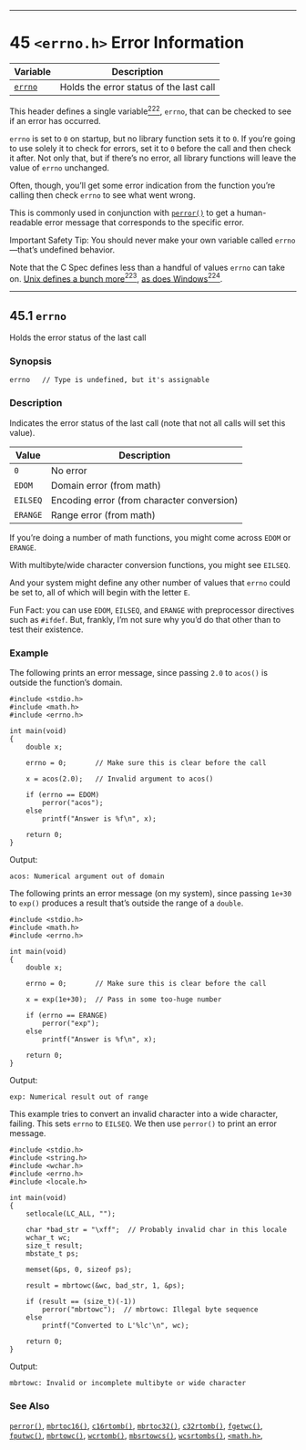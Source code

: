 <body>
<hr>
<h1 data-number="45" id="errno"><span class="header-section-number">45</span> <code>&lt;errno.h&gt;</code>
Error Information</h1>
<table>
<thead>
<tr class="header">
<th>Variable</th>
<th>Description</th>
</tr>
</thead>
<tbody>
<tr class="odd">
<td><a href="errno.html#man-errno"><code>errno</code></a></td>
<td>Holds the error status of the last call</td>
</tr>
</tbody>
</table>
<p>This header defines a single variable<a href="footnotes.html#fn222" class="footnote-ref" id="fnref222" role="doc-noteref"><sup>222</sup></a>, <code>errno</code>, that can be
checked to see if an error has occurred.</p>
<p><code>errno</code> is set to <code>0</code> on startup, but no
library function sets it to <code>0</code>. If you’re going to use
solely it to check for errors, set it to <code>0</code> before the call
and then check it after. Not only that, but if there’s no error, all
library functions will leave the value of <code>errno</code>
unchanged.</p>
<p>Often, though, you’ll get some error indication from the function
you’re calling then check <code>errno</code> to see what went wrong.</p>
<p>This is commonly used in conjunction with <a href="#man-perror"><code>perror()</code></a> to get a human-readable
error message that corresponds to the specific error.</p>
<p>Important Safety Tip: You should never make your own variable called
<code>errno</code>—that’s undefined behavior.</p>
<p>Note that the C Spec defines less than a handful of values
<code>errno</code> can take on. <a href="https://man.archlinux.org/man/errno.3.en">Unix defines a bunch
more</a><a href="footnotes.html#fn223" class="footnote-ref" id="fnref223" role="doc-noteref"><sup>223</sup></a>, <a href="https://docs.microsoft.com/en-us/cpp/c-runtime-library/errno-constants?view=msvc-160">as
does Windows</a><a href="footnotes.html#fn224" class="footnote-ref" id="fnref224" role="doc-noteref"><sup>224</sup></a>.</p>
<hr>
<h2 data-number="45.1" id="man-errno"><span class="header-section-number">45.1</span> <code>errno</code></h2>
<p>Holds the error status of the last call</p>
<h3 class="unnumbered unlisted" id="synopsis-39">Synopsis</h3>
<div class="sourceCode" id="cb909"><pre class="sourceCode c"><code class="sourceCode c"><span id="cb909-1"><a href="errno.html#cb909-1" aria-hidden="true" tabindex="-1"></a>errno   <span class="co">// Type is undefined, but it's assignable</span></span></code></pre></div>
<h3 class="unnumbered unlisted" id="description-39">Description</h3>
<p>Indicates the error status of the last call (note that not all calls
will set this value).</p>
<table>
<thead>
<tr class="header">
<th>Value</th>
<th>Description</th>
</tr>
</thead>
<tbody>
<tr class="odd">
<td><code>0</code></td>
<td>No error</td>
</tr>
<tr class="even">
<td><code>EDOM</code></td>
<td>Domain error (from math)</td>
</tr>
<tr class="odd">
<td><code>EILSEQ</code></td>
<td>Encoding error (from character conversion)</td>
</tr>
<tr class="even">
<td><code>ERANGE</code></td>
<td>Range error (from math)</td>
</tr>
</tbody>
</table>
<p>If you’re doing a number of math functions, you might come across
<code>EDOM</code> or <code>ERANGE</code>.</p>
<p>With multibyte/wide character conversion functions, you might see
<code>EILSEQ</code>.</p>
<p>And your system might define any other number of values that
<code>errno</code> could be set to, all of which will begin with the
letter <code>E</code>.</p>
<p>Fun Fact: you can use <code>EDOM</code>, <code>EILSEQ</code>, and
<code>ERANGE</code> with preprocessor directives such as
<code>#ifdef</code>. But, frankly, I’m not sure why you’d do that other
than to test their existence.</p>
<!--
### Return Value {.unnumbered .unlisted}
-->
<h3 class="unnumbered unlisted" id="example-39">Example</h3>
<p>The following prints an error message, since passing <code>2.0</code>
to <code>acos()</code> is outside the function’s domain.</p>
<div class="sourceCode" id="cb910"><pre class="sourceCode numberSource c numberLines"><code class="sourceCode c"><span id="cb910-1"><a href="errno.html#cb910-1"></a><span class="pp">#include </span><span class="im">&lt;stdio.h&gt;</span></span>
<span id="cb910-2"><a href="errno.html#cb910-2"></a><span class="pp">#include </span><span class="im">&lt;math.h&gt;</span></span>
<span id="cb910-3"><a href="errno.html#cb910-3"></a><span class="pp">#include </span><span class="im">&lt;errno.h&gt;</span></span>
<span id="cb910-4"><a href="errno.html#cb910-4"></a></span>
<span id="cb910-5"><a href="errno.html#cb910-5"></a><span class="dt">int</span> main<span class="op">(</span><span class="dt">void</span><span class="op">)</span></span>
<span id="cb910-6"><a href="errno.html#cb910-6"></a><span class="op">{</span></span>
<span id="cb910-7"><a href="errno.html#cb910-7"></a>    <span class="dt">double</span> x<span class="op">;</span></span>
<span id="cb910-8"><a href="errno.html#cb910-8"></a></span>
<span id="cb910-9"><a href="errno.html#cb910-9"></a>    errno <span class="op">=</span> <span class="dv">0</span><span class="op">;</span>       <span class="co">// Make sure this is clear before the call</span></span>
<span id="cb910-10"><a href="errno.html#cb910-10"></a></span>
<span id="cb910-11"><a href="errno.html#cb910-11"></a>    x <span class="op">=</span> acos<span class="op">(</span><span class="fl">2.0</span><span class="op">);</span>   <span class="co">// Invalid argument to acos()</span></span>
<span id="cb910-12"><a href="errno.html#cb910-12"></a></span>
<span id="cb910-13"><a href="errno.html#cb910-13"></a>    <span class="cf">if</span> <span class="op">(</span>errno <span class="op">==</span> EDOM<span class="op">)</span></span>
<span id="cb910-14"><a href="errno.html#cb910-14"></a>        perror<span class="op">(</span><span class="st">"acos"</span><span class="op">);</span></span>
<span id="cb910-15"><a href="errno.html#cb910-15"></a>    <span class="cf">else</span></span>
<span id="cb910-16"><a href="errno.html#cb910-16"></a>        printf<span class="op">(</span><span class="st">"Answer is %f</span><span class="sc">\n</span><span class="st">"</span><span class="op">,</span> x<span class="op">);</span></span>
<span id="cb910-17"><a href="errno.html#cb910-17"></a></span>
<span id="cb910-18"><a href="errno.html#cb910-18"></a>    <span class="cf">return</span> <span class="dv">0</span><span class="op">;</span></span>
<span id="cb910-19"><a href="errno.html#cb910-19"></a><span class="op">}</span></span></code></pre></div>
<p>Output:</p>
<div class="sourceCode" id="cb911"><pre class="sourceCode default"><code class="sourceCode default"><span id="cb911-1"><a href="errno.html#cb911-1" aria-hidden="true" tabindex="-1"></a>acos: Numerical argument out of domain</span></code></pre></div>
<p>The following prints an error message (on my system), since passing
<code>1e+30</code> to <code>exp()</code> produces a result that’s
outside the range of a <code>double</code>.</p>
<div class="sourceCode" id="cb912"><pre class="sourceCode numberSource c numberLines"><code class="sourceCode c"><span id="cb912-1"><a href="errno.html#cb912-1"></a><span class="pp">#include </span><span class="im">&lt;stdio.h&gt;</span></span>
<span id="cb912-2"><a href="errno.html#cb912-2"></a><span class="pp">#include </span><span class="im">&lt;math.h&gt;</span></span>
<span id="cb912-3"><a href="errno.html#cb912-3"></a><span class="pp">#include </span><span class="im">&lt;errno.h&gt;</span></span>
<span id="cb912-4"><a href="errno.html#cb912-4"></a></span>
<span id="cb912-5"><a href="errno.html#cb912-5"></a><span class="dt">int</span> main<span class="op">(</span><span class="dt">void</span><span class="op">)</span></span>
<span id="cb912-6"><a href="errno.html#cb912-6"></a><span class="op">{</span></span>
<span id="cb912-7"><a href="errno.html#cb912-7"></a>    <span class="dt">double</span> x<span class="op">;</span></span>
<span id="cb912-8"><a href="errno.html#cb912-8"></a></span>
<span id="cb912-9"><a href="errno.html#cb912-9"></a>    errno <span class="op">=</span> <span class="dv">0</span><span class="op">;</span>       <span class="co">// Make sure this is clear before the call</span></span>
<span id="cb912-10"><a href="errno.html#cb912-10"></a></span>
<span id="cb912-11"><a href="errno.html#cb912-11"></a>    x <span class="op">=</span> exp<span class="op">(</span><span class="fl">1e+30</span><span class="op">);</span>  <span class="co">// Pass in some too-huge number</span></span>
<span id="cb912-12"><a href="errno.html#cb912-12"></a></span>
<span id="cb912-13"><a href="errno.html#cb912-13"></a>    <span class="cf">if</span> <span class="op">(</span>errno <span class="op">==</span> ERANGE<span class="op">)</span></span>
<span id="cb912-14"><a href="errno.html#cb912-14"></a>        perror<span class="op">(</span><span class="st">"exp"</span><span class="op">);</span></span>
<span id="cb912-15"><a href="errno.html#cb912-15"></a>    <span class="cf">else</span></span>
<span id="cb912-16"><a href="errno.html#cb912-16"></a>        printf<span class="op">(</span><span class="st">"Answer is %f</span><span class="sc">\n</span><span class="st">"</span><span class="op">,</span> x<span class="op">);</span></span>
<span id="cb912-17"><a href="errno.html#cb912-17"></a></span>
<span id="cb912-18"><a href="errno.html#cb912-18"></a>    <span class="cf">return</span> <span class="dv">0</span><span class="op">;</span></span>
<span id="cb912-19"><a href="errno.html#cb912-19"></a><span class="op">}</span></span></code></pre></div>
<p>Output:</p>
<div class="sourceCode" id="cb913"><pre class="sourceCode default"><code class="sourceCode default"><span id="cb913-1"><a href="errno.html#cb913-1" aria-hidden="true" tabindex="-1"></a>exp: Numerical result out of range</span></code></pre></div>
<p>This example tries to convert an invalid character into a wide
character, failing. This sets <code>errno</code> to <code>EILSEQ</code>.
We then use <code>perror()</code> to print an error message.</p>
<div class="sourceCode" id="cb914"><pre class="sourceCode numberSource c numberLines"><code class="sourceCode c"><span id="cb914-1"><a href="errno.html#cb914-1"></a><span class="pp">#include </span><span class="im">&lt;stdio.h&gt;</span></span>
<span id="cb914-2"><a href="errno.html#cb914-2"></a><span class="pp">#include </span><span class="im">&lt;string.h&gt;</span></span>
<span id="cb914-3"><a href="errno.html#cb914-3"></a><span class="pp">#include </span><span class="im">&lt;wchar.h&gt;</span></span>
<span id="cb914-4"><a href="errno.html#cb914-4"></a><span class="pp">#include </span><span class="im">&lt;errno.h&gt;</span></span>
<span id="cb914-5"><a href="errno.html#cb914-5"></a><span class="pp">#include </span><span class="im">&lt;locale.h&gt;</span></span>
<span id="cb914-6"><a href="errno.html#cb914-6"></a></span>
<span id="cb914-7"><a href="errno.html#cb914-7"></a><span class="dt">int</span> main<span class="op">(</span><span class="dt">void</span><span class="op">)</span></span>
<span id="cb914-8"><a href="errno.html#cb914-8"></a><span class="op">{</span></span>
<span id="cb914-9"><a href="errno.html#cb914-9"></a>    setlocale<span class="op">(</span>LC_ALL<span class="op">,</span> <span class="st">""</span><span class="op">);</span></span>
<span id="cb914-10"><a href="errno.html#cb914-10"></a></span>
<span id="cb914-11"><a href="errno.html#cb914-11"></a>    <span class="dt">char</span> <span class="op">*</span>bad_str <span class="op">=</span> <span class="st">"</span><span class="sc">\xff</span><span class="st">"</span><span class="op">;</span>  <span class="co">// Probably invalid char in this locale</span></span>
<span id="cb914-12"><a href="errno.html#cb914-12"></a>    <span class="dt">wchar_t</span> wc<span class="op">;</span></span>
<span id="cb914-13"><a href="errno.html#cb914-13"></a>    <span class="dt">size_t</span> result<span class="op">;</span></span>
<span id="cb914-14"><a href="errno.html#cb914-14"></a>    mbstate_t ps<span class="op">;</span></span>
<span id="cb914-15"><a href="errno.html#cb914-15"></a></span>
<span id="cb914-16"><a href="errno.html#cb914-16"></a>    memset<span class="op">(&amp;</span>ps<span class="op">,</span> <span class="dv">0</span><span class="op">,</span> <span class="kw">sizeof</span> ps<span class="op">);</span></span>
<span id="cb914-17"><a href="errno.html#cb914-17"></a></span>
<span id="cb914-18"><a href="errno.html#cb914-18"></a>    result <span class="op">=</span> mbrtowc<span class="op">(&amp;</span>wc<span class="op">,</span> bad_str<span class="op">,</span> <span class="dv">1</span><span class="op">,</span> <span class="op">&amp;</span>ps<span class="op">);</span></span>
<span id="cb914-19"><a href="errno.html#cb914-19"></a></span>
<span id="cb914-20"><a href="errno.html#cb914-20"></a>    <span class="cf">if</span> <span class="op">(</span>result <span class="op">==</span> <span class="op">(</span><span class="dt">size_t</span><span class="op">)(-</span><span class="dv">1</span><span class="op">))</span></span>
<span id="cb914-21"><a href="errno.html#cb914-21"></a>        perror<span class="op">(</span><span class="st">"mbrtowc"</span><span class="op">);</span>  <span class="co">// mbrtowc: Illegal byte sequence</span></span>
<span id="cb914-22"><a href="errno.html#cb914-22"></a>    <span class="cf">else</span></span>
<span id="cb914-23"><a href="errno.html#cb914-23"></a>        printf<span class="op">(</span><span class="st">"Converted to L'%lc'</span><span class="sc">\n</span><span class="st">"</span><span class="op">,</span> wc<span class="op">);</span></span>
<span id="cb914-24"><a href="errno.html#cb914-24"></a></span>
<span id="cb914-25"><a href="errno.html#cb914-25"></a>    <span class="cf">return</span> <span class="dv">0</span><span class="op">;</span></span>
<span id="cb914-26"><a href="errno.html#cb914-26"></a><span class="op">}</span></span></code></pre></div>
<p>Output:</p>
<div class="sourceCode" id="cb915"><pre class="sourceCode default"><code class="sourceCode default"><span id="cb915-1"><a href="errno.html#cb915-1" aria-hidden="true" tabindex="-1"></a>mbrtowc: Invalid or incomplete multibyte or wide character</span></code></pre></div>
<h3 class="unnumbered unlisted" id="see-also-36">See Also</h3>
<p><a href="stdio.html#man-perror"><code>perror()</code></a>, <a href="#man-mbrtoc16"><code>mbrtoc16()</code></a>, <a href="#man-c16rtomb"><code>c16rtomb()</code></a>, <a href="#man-mbrtoc16"><code>mbrtoc32()</code></a>, <a href="#man-c16rtomb"><code>c32rtomb()</code></a>, <a href="#man-getwc"><code>fgetwc()</code></a>, <a href="#man-putwc"><code>fputwc()</code></a>, <a href="#man-mbrtowc"><code>mbrtowc()</code></a>, <a href="#man-wcrtomb"><code>wcrtomb()</code></a>, <a href="#man-mbsrtowcs"><code>mbsrtowcs()</code></a>, <a href="#man-wcsrtombs"><code>wcsrtombs()</code></a>, <a href="#math"><code>&lt;math.h&gt;</code></a>,</p>

</body>